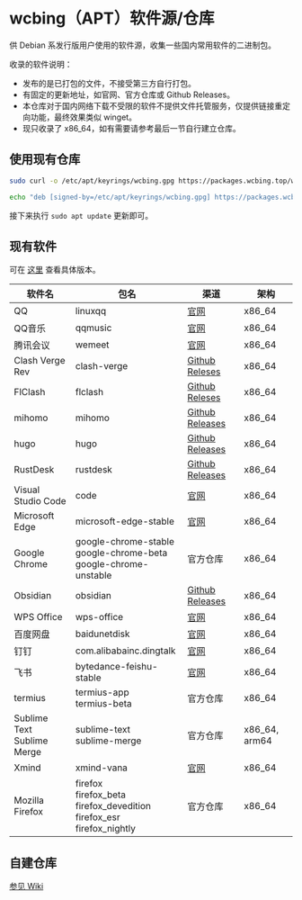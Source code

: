 # wcbing（APT）软件源/仓库

供 Debian 系发行版用户使用的软件源，收集一些国内常用软件的二进制包。

收录的软件说明：
- 发布的是已打包的文件，不接受第三方自行打包。
- 有固定的更新地址，如官网、官方仓库或 Github Releases。
- 本仓库对于国内网络下载不受限的软件不提供文件托管服务，仅提供链接重定向功能，最终效果类似 winget。
- 现只收录了 x86_64，如有需要请参考最后一节自行建立仓库。

## 使用现有仓库

```sh
sudo curl -o /etc/apt/keyrings/wcbing.gpg https://packages.wcbing.top/wcbing.gpg

echo "deb [signed-by=/etc/apt/keyrings/wcbing.gpg] https://packages.wcbing.top/deb /" | sudo tee /etc/apt/sources.list.d/wcbing.list
```

接下来执行 `sudo apt update` 更新即可。


## 现有软件

可在 [这里](https://packages.wcbing.top/deb/version.txt) 查看具体版本。

|软件名|包名|渠道|架构|
|-|-|-|-|
|QQ|linuxqq|[官网](https://im.qq.com/linuxqq/)|x86_64|
|QQ音乐|qqmusic|[官网](https://y.qq.com/download/download.html)|x86_64|
|腾讯会议|wemeet|[官网](https://meeting.tencent.com/download/)|x86_64|
|Clash Verge Rev|clash-verge|[Github Releses](https://github.com/clash-verge-rev/clash-verge-rev/releases)|x86_64|
|FlClash|flclash|[Github Releses](https://github.com/chen08209/FlClash/releases)|x86_64|
|mihomo|mihomo|[Github Releases](https://github.com/MetaCubeX/mihomo/releases)|x86_64|
|hugo|hugo|[Github Releases](https://github.com/gohugoio/hugo/releases)|x86_64|
|RustDesk|rustdesk|[Github Releases](https://github.com/rustdesk/rustdesk/releases)|x86_64|
|Visual Studio Code|code|[官网](https://code.visualstudio.com)|x86_64|
|Microsoft Edge|microsoft-edge-stable|[官网](https://www.microsoft.com/en-us/edge/download)|x86_64|
|Google Chrome|google-chrome-stable<br />google-chrome-beta<br />google-chrome-unstable|官方仓库|x86_64|
|Obsidian|obsidian|[Github Releases](https://github.com/obsidianmd/obsidian-releases/releases)|x86_64|
|WPS Office|wps-office|[官网](https://linux.wps.cn/)|x86_64|
|百度网盘|baidunetdisk|[官网](https://pan.baidu.com/download)|x86_64|
|钉钉|com.alibabainc.dingtalk|[官网](https://www.dingtalk.com/download/)|x86_64|
|飞书|bytedance-feishu-stable|[官网](https://www.feishu.cn/download)|x86_64|
|termius|termius-app<br />termius-beta|官方仓库|x86_64|
|Sublime Text<br />Sublime Merge|sublime-text<br />sublime-merge|官方仓库|x86_64, arm64|
|Xmind|xmind-vana|[官网](https://xmind.cn/download/)|x86_64|
|Mozilla Firefox|firefox<br />firefox_beta<br />firefox_devedition<br />firefox_esr<br />firefox_nightly<br />|官方仓库|x86_64|


## 自建仓库

[参见 Wiki](https://github.com/wcbing/wcbing-apt-repo/wiki/self-hosting)

